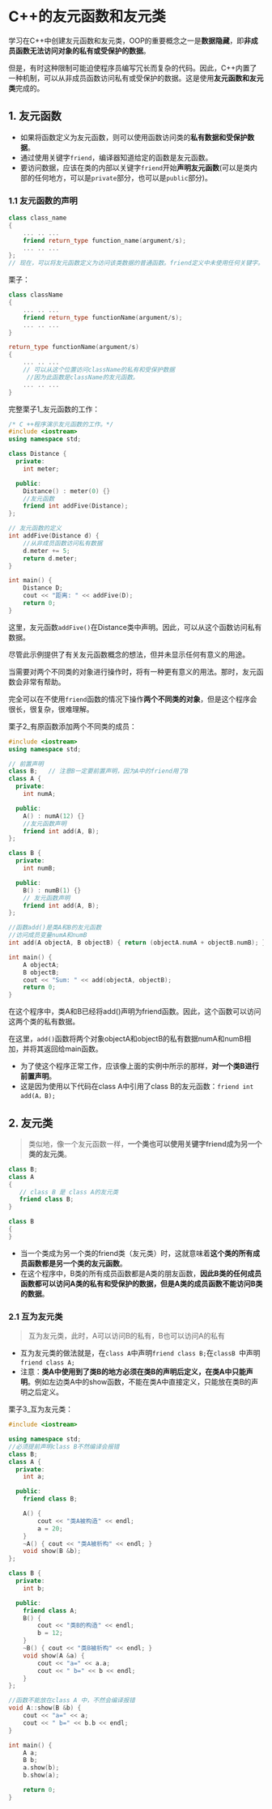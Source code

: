 # C++的友元函数和友元类

学习在C++中创建友元函数和友元类，OOP的重要概念之一是**数据隐藏**，即**非成员函数无法访问对象的私有或受保护的数据**。

但是，有时这种限制可能迫使程序员编写冗长而复杂的代码。因此，C++内置了一种机制，可以从非成员函数访问私有或受保护的数据。这是使用**友元函数和友元类**完成的。


## 1. 友元函数

+ 如果将函数定义为友元函数，则可以使用函数访问类的**私有数据和受保护数据**。
+ 通过使用关键字`friend`，编译器知道给定的函数是友元函数。
+ 要访问数据，应该在类的内部以关键字`friend`开始**声明友元函数**(可以是类内部的任何地方，可以是`private`部分，也可以是`public`部分)。


### 1.1 友元函数的声明

```cpp
class class_name
{
    ... .. ...
    friend return_type function_name(argument/s);
    ... .. ...
};
// 现在，可以将友元函数定义为访问该类数据的普通函数。friend定义中未使用任何关键字。
```

栗子：
```cpp
class className
{
    ... .. ...
    friend return_type functionName(argument/s);
    ... .. ...
}

return_type functionName(argument/s)
{
    ... .. ...
    // 可以从这个位置访问className的私有和受保护数据
     //因为此函数是className的友元函数。
    ... .. ...
}
```

完整栗子1_友元函数的工作：
```cpp
/* C ++程序演示友元函数的工作。*/
#include <iostream>
using namespace std;

class Distance {
  private:
    int meter;

  public:
    Distance() : meter(0) {}
    //友元函数
    friend int addFive(Distance);
};

// 友元函数的定义
int addFive(Distance d) {
    //从非成员函数访问私有数据
    d.meter += 5;
    return d.meter;
}

int main() {
    Distance D;
    cout << "距离: " << addFive(D);
    return 0;
}
```

这里，友元函数`addFive()`在Distance类中声明。因此，可以从这个函数访问私有数据。

尽管此示例提供了有关友元函数概念的想法，但并未显示任何有意义的用途。

当需要对两个不同类的对象进行操作时，将有一种更有意义的用法。那时，友元函数会非常有帮助。

完全可以在不使用`friend`函数的情况下操作**两个不同类的对象**，但是这个程序会很长，很复杂，很难理解。

栗子2_有原函数添加两个不同类的成员：
```cpp
#include <iostream>
using namespace std;

// 前置声明
class B;   // 注意B一定要前置声明，因为A中的friend用了B
class A {
  private:
    int numA;

  public:
    A() : numA(12) {}
    //友元函数声明
    friend int add(A, B);
};

class B {
  private:
    int numB;

  public:
    B() : numB(1) {}
    // 友元函数声明
    friend int add(A, B);
};

//函数add()是类A和B的友元函数
//访问成员变量numA和numB
int add(A objectA, B objectB) { return (objectA.numA + objectB.numB); }

int main() {
    A objectA;
    B objectB;
    cout << "Sum: " << add(objectA, objectB);
    return 0;
}
```
在这个程序中，类A和B已经将add()声明为friend函数。因此，这个函数可以访问这两个类的私有数据。

在这里，`add()`函数将两个对象objectA和objectB的私有数据numA和numB相加，并将其返回给main函数。

+ 为了使这个程序正常工作，应该像上面的实例中所示的那样，**对一个类B进行前置声明**。
+ 这是因为使用以下代码在class A中引用了class B的友元函数：`friend int add(A，B);`


## 2. 友元类
> 类似地，像一个友元函数一样，**一个类也可以使用关键字friend成为另一个类的友元类**。

```cpp
class B;
class A
{
   // class B 是 class A的友元类
   friend class B;
}

class B
{
}
```

+ 当一个类成为另一个类的friend类（友元类）时，这就意味着**这个类的所有成员函数都是另一个类的友元函数**。
+ 在这个程序中，B类的所有成员函数都是A类的朋友函数，**因此B类的任何成员函数都可以访问A类的私有和受保护的数据，但是A类的成员函数不能访问B类的数据**。


### 2.1 互为友元类
> 互为友元类，此时，A可以访问B的私有，B也可以访问A的私有

+ 互为友元类的做法就是，在`class A`中声明`friend class B;`在`classB `中声明`friend class A;`
+ 注意：**类A中使用到了类B的地方必须在类B的声明后定义，在类A中只能声明**。例如左边类A中的show函数，不能在类A中直接定义，只能放在类B的声明之后定义。

栗子3_互为友元类：
```cpp
#include <iostream>

using namespace std;
//必须提前声明class B不然编译会报错
class B;
class A {
  private:
    int a;

  public:
    friend class B;

    A() {
        cout << "类A被构造" << endl;
        a = 20;
    }
    ~A() { cout << "类A被析构" << endl; }
    void show(B &b);
};

class B {
  private:
    int b;

  public:
    friend class A;
    B() {
        cout << "类B的构造" << endl;
        b = 12;
    }
    ~B() { cout << "类B被析构" << endl; }
    void show(A &a) {
        cout << "a=" << a.a;
        cout << " b=" << b << endl;
    }
};

//函数不能放在class A 中，不然会编译报错
void A::show(B &b) {
    cout << "a=" << a;
    cout << " b=" << b.b << endl;
}

int main() {
    A a;
    B b;
    a.show(b);
    b.show(a);

    return 0;
}
```
